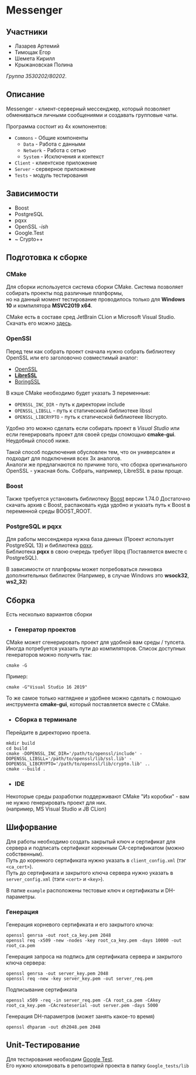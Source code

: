 # Messenger

## Участники
- Лазарев Артемий
- Тимощак Егор
- Шемета Кирилл
- Крыжановская Полина

*Группа 3530202/80202*.

## Описание

Messenger - клиент-серверный мессенджер, который позволяет обмениваться личными сообщениями и создавать групповые чаты.

Программа состоит из 4х компонентов:
- `Commons` - Общие компоненты
  - `Data` - Работа с данными
  - `Network` - Работа с сетью
  - `System` - Исключения и контекст
- `Client` - клиентское приложение
- `Server` - серверное приложение
- `Tests` - модуль тестирования

## Зависимости
- Boost
- PostgreSQL
- pqxx
- OpenSSL *-ish*
- Google.Test
- ~ Crypto++

## Подготовка к сборке

### CMake

Для сборки используется система сборки CMake. Система позволяет собирать проекты под различные платформы,  
но на данный момент тестирование проводилось только для **Windows 10** и компилятора **MSVC2019 x64**.

CMake есть в составе сред JetBrain CLion и Microsoft Visual Studio. Скачать его можно [здесь](https://cmake.org/download/).

### OpenSSl
Перед тем как собрать проект сначала нужно собрать библиотеку OpenSSL или его заголовочно совместимый аналог:
- [OpenSSL](https://www.openssl.org/source/gitrepo.html)
- [**LibreSSL**](https://github.com/libressl-portable/portable)
- [BoringSSL](https://github.com/google/boringssl)

В кэше CMake необходимо будет указать 3 переменные:
 - `OPENSSL_INC_DIR` - путь к директории include
 - `OPENSSL_LIBSLL` - путь к статическкой библиотеке libssl
 - `OPENSSL_LIBCRYPTO` - путь к статической библиотеке libcrypto.  

Удобно это можно сделать если собирать проект в *Visual Studio* или если генерировать проект для своей среды спомощью **cmake-gui**.
Неудобный способ ниже.

Такой способ подключения обусловлен тем, что он универсален и подходит для подключения всех 3х аналогов.  
Аналоги же предлагнаются по причине того, что сборка оригинального OpenSSL - ужасная боль.
Собрать, например, LibreSSL в разы проще.

### Boost
Также требуется установить библиотеку [Boost](https://www.boost.org/users/download/) версии 1.74.0
Достаточно скачать архив с Boost, распаковать куда удобно и указать путь к Boost в переменной среды BOOST_ROOT.

### PostgreSQL и pqxx

Для работы мессенджера нужна база данных (Проект использует PostgreSQL 13) и библиотека [pqxx](https://github.com/jtv/libpqxx).  
Библиотека **pqxx** в свою очередь требует libpq (Поставляется вместе с PostgreSQL).

В зависимости от платформы может потребоваться линковка дополнительных библиотек
(Например, в случае Windows это **wsock32**, **ws2_32**)

## Сборка

Есть несколько вариантов сборки

 - ### Генератор проектов
CMake может сгенерировать проект для удобной вам среды / тулсета.  
Иногда потребуется указать пути до компиляторов.
Список доступных генераторов можно получить так:

    cmake -G
Пример:  

    cmake -G"Visual Studio 16 2019"
То же самое только нагляднее и удобнее можно сделать с помощью инструмента **cmake-gui**, который поставляется вместе с CMake.

 - ### Сборка в терминале

Перейдите в директорию проета.

    mkdir build
    cd build
    cmake -DOPENSSL_INC_DIR='/path/to/openssl/include' -DOPENSSL_LIBSLL='/path/to/openssl/lib/ssl.lib' -DOPENSSL_LIBCRYPTO='/path/to/openssl/lib/crypto.lib' ..
    cmake --build .

 - ### IDE
Некоторые среды разработки поддерживают CMake "Из коробки" - вам не нужно генерировать проект для них.  
(например, MS Visual Studio и JB CLion)

## Шифорвание

Для работы необходимо создать закрытый ключ и сертификат для сервера и подписать сертификат коренным CA-сертификатом (можно собственным).  
Путь до коренного сертификата нужно указать в `client_config.xml` (тэг `<ca_cert>`).  
Путь до сертификата и закрытого ключа сервера нужно указать в `server_config.xml` (тэги `<cert>` и `<key>`).

В папке `example` расположены тестовые ключ и сертификаты и DH-параметры.

### Генерация

Генерация корневого сертификата и его закрытого ключа:

    openssl genrsa -out root_ca_key.pem 2048
    openssl req -x509 -new -nodes -key root_ca_key.pem -days 10000 -out root_ca.pem

Генерация запроса на подпись для сертификата сервера и закрытого ключа сервера:

    openssl genrsa -out server_key.pem 2048
    openssl req -new -key server_key.pem -out server_req.pem

Подписывание сертификата

    openssl x509 -req -in server_req.pem -CA root_ca.pem -CAkey root_ca_key.pem -CAcreateserial -out server.pem -days 5000

Генерация DH-параметров (может занять какое-то время)

    openssl dhparam -out dh2048.pem 2048

## Unit-Тестирование

Для тестирования необходим [Google Test](https://github.com/google/googletest).  
Его нужно клонировать в репозиторий проекта в папку `Google_tests/lib`